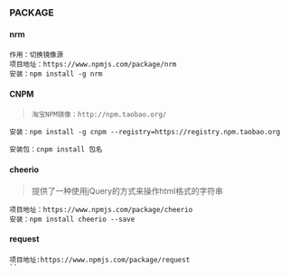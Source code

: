 ### PACKAGE

#### nrm

```
作用：切换镜像源
项目地址：https://www.npmjs.com/package/nrm
安装：npm install -g nrm

```

#### CNPM
> ```淘宝NPM镜像：http://npm.taobao.org/```

```
安装：npm install -g cnpm --registry=https://registry.npm.taobao.org

安装包：cnpm install 包名
```
#### cheerio
> 提供了一种使用jQuery的方式来操作html格式的字符串

```
项目地址：https://www.npmjs.com/package/cheerio
安装：npm install cheerio --save
```
#### request

```
项目地址:https://www.npmjs.com/package/request
``